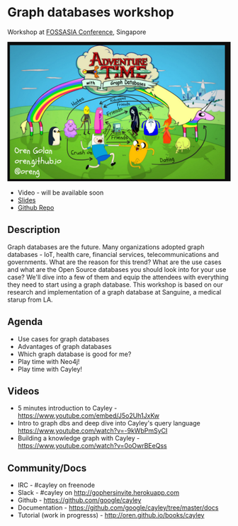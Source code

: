 # Graph databases workshop

Workshop at [FOSSASIA Conference](http://2016.fossasia.org), Singapore

![graph databases](../images/graphs.jpg)

* Video - will be available soon
* <a href="http://oren.github.com/adventure-graphs" target="_blank">Slides</a>
* <a href="http://github.com/oren/adventure-graphs" target="_blank">Github Repo</a>

## Description

Graph databases are the future. Many organizations adopted graph databases - IoT, health care, financial services, telecommunications and governments.
What are the reason for this trend? What are the use cases and what are the Open Source databases you should look into for your use case?
We'll dive into a few of them and equip the attendees with everything they need to start using a graph database.
This workshop is based on our research and implementation of a graph database at Sanguine, a medical starup from LA.

## Agenda

* Use cases for graph databases
* Advantages of graph databases
* Which graph database is good for me?
* Play time with Neo4j!
* Play time with Cayley!

## Videos

* 5 minutes introduction to Cayley - https://www.youtube.com/embed/J5o2Uh1JxKw
* Intro to graph dbs and deep dive into Cayley's query language https://www.youtube.com/watch?v=-9kWbPmSyCI
* Building a knowledge graph with Cayley - https://www.youtube.com/watch?v=0oOwrBEeQss

## Community/Docs

* IRC - #cayley on freenode
* Slack - #cayley on http://gophersinvite.herokuapp.com
* Github - https://github.com/google/cayley
* Documentation - https://github.com/google/cayley/tree/master/docs
* Tutorial (work in progresss) - http://oren.github.io/books/cayley

